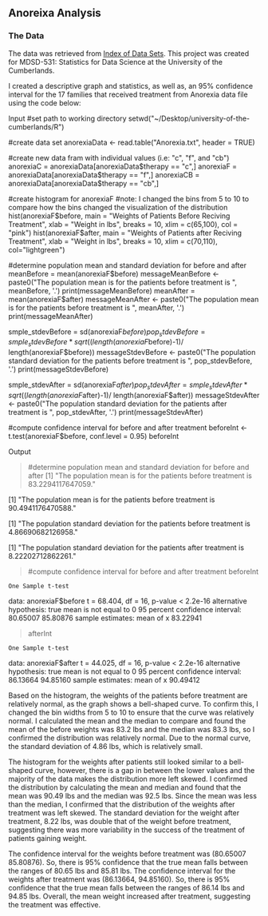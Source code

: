 ## Anoreixa Analysis ##

### The Data ###
The data was retrieved from <a href = "https://stat4ds.rwth-aachen.de/data/">Index of Data Sets</a>. This project was created for MDSD-531: Statistics for Data Science at the University of the Cumberlands.

I created a descriptive graph and statistics, as well as, an 95% confidence interval for the 17 families that received treatment from Anorexia data file using the code below:

Input
#set path to working directory
setwd("~/Desktop/university-of-the-cumberlands/R")

#create data set
anorexiaData <- read.table("Anorexia.txt", header = TRUE)

#create new data fram with individual values (i.e: "c", "f", and "cb")
anorexiaC = anorexiaData[anorexiaData$therapy == "c",]
anorexiaF = anorexiaData[anorexiaData$therapy == "f",]
anorexiaCB = anorexiaData[anorexiaData$therapy == "cb",]

#create histogram for  anorexiaF
#note: I changed the bins from 5 to 10 to compare how the bins changed the visualization of the distribution
hist(anorexiaF$before, main = "Weights of Patients Before Reciving Treatment",
     xlab = "Weight in lbs", breaks = 10, xlim = c(65,100), col = "pink")
hist(anorexiaF$after, main = "Weights of Patients after Reciving Treatment",
     xlab = "Weight in lbs", breaks = 10, xlim = c(70,110), col="lightgreen")

#determine population mean and standard deviation for before and after
meanBefore = mean(anorexiaF$before)
messageMeanBefore <- paste0("The population mean is for the patients before 
                      treatment is ", meanBefore, '.')
print(messageMeanBefore)
meanAfter = mean(anorexiaF$after)
messageMeanAfter <- paste0("The population mean is for the patients before 
                      treatment is ", meanAfter, '.')
print(messageMeanAfter)

smple_stdevBefore = sd(anorexiaF$before)
pop_stdevBefore = smple_stdevBefore * sqrt((length(anorexiaF$before)-1)/
                                 length(anorexiaF$before))
messageStdevBefore <- paste0("The population standard deviation for
                             the patients before treatment is ", 
                             pop_stdevBefore, '.')
print(messageStdevBefore)

smple_stdevAfter = sd(anorexiaF$after)
pop_stdevAfter = smple_stdevAfter * sqrt((length(anorexiaF$after)-1)/
                                             length(anorexiaF$after))
messageStdevAfter <- paste0("The population standard deviation for
                             the patients after treatment is ", 
                             pop_stdevAfter, '.')
print(messageStdevAfter)

#compute confidence interval for before and after treatment
beforeInt <- t.test(anorexiaF$before, conf.level = 0.95)
beforeInt

Output






> #determine population mean and standard deviation for before and after
[1] "The population mean is for the patients before treatment is 83.2294117647059."

[1] "The population mean is for the patients before treatment is 90.4941176470588."

[1] "The population standard deviation for  the patients before treatment is 4.86690682126958."

[1] "The population standard deviation for the patients after treatment is 8.22202712862261."

> #compute confidence interval for before and after treatment
> beforeInt

	One Sample t-test

data:  anorexiaF$before
t = 68.404, df = 16, p-value < 2.2e-16
alternative hypothesis: true mean is not equal to 0
95 percent confidence interval:
 80.65007 85.80876
sample estimates:
mean of x 
 83.22941 

> afterInt

	One Sample t-test

data:  anorexiaF$after
t = 44.025, df = 16, p-value < 2.2e-16
alternative hypothesis: true mean is not equal to 0
95 percent confidence interval:
 86.13664 94.85160
sample estimates:
mean of x 
 90.49412 

Based on the histogram, the weights of the patients before treatment are relatively normal, as the graph shows a bell-shaped curve. To confirm this, I changed the bin widths from 5 to 10 to ensure that the curve was relatively normal. I calculated the mean and the median to compare and found the mean of the before weights was 83.2 lbs and the median was 83.3 lbs, so I confirmed the distribution was relatively normal. Due to the normal curve, the standard deviation of 4.86 lbs, which is relatively small. 

The histogram for the weights after patients still looked similar to a bell-shaped curve, however, there is a gap in between the lower values and the majority of the data makes the distribution more left skewed. I confirmed the distribution by calculating the mean and median and found that the mean was 90.49 lbs and the median was 92.5 lbs. Since the mean was less than the median, I confirmed that the distribution of the weights after treatment was left skewed. The standard deviation for the weight after treatment, 8.22 lbs, was double that of the weight before treatment, suggesting there was more variability in the success of the treatment of patients gaining weight. 

The confidence interval  for the weights before treatment was (80.65007 85.80876). So, there is 95% confidence that the true mean falls between the ranges of 80.65 lbs and 85.81 lbs. The confidence interval for the weights after treatment was (86.13664, 94.85160). So, there is 95% confidence that the true mean falls between the ranges of 86.14 lbs and 94.85 lbs. Overall, the mean weight increased after treatment, suggesting the treatment was effective.


